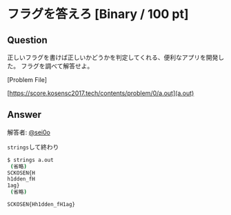 # フラグを答えろ [Binary / 100 pt]

## Question
正しいフラグを書けば正しいかどうかを判定してくれる、便利なアプリを開発した。
フラグを調べて解答せよ。

[Problem File]

[https://score.kosensc2017.tech/contents/problem/0/a.out](a.out)

## Answer

解答者: [@sei0o](https://twitter.com/sei0o)

`strings`して終わり

```bash
$ strings a.out
 (省略)
SCKOSEN{H
h1dden_fH
1ag}
 (省略)
```

`SCKOSEN{Hh1dden_fH1ag}`